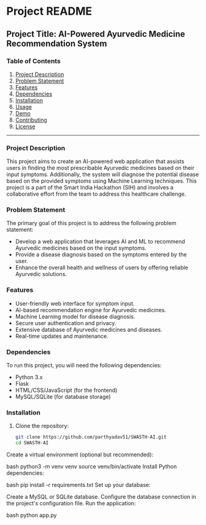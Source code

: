 # Project README

## Project Title: AI-Powered Ayurvedic Medicine Recommendation System

### Table of Contents
1. [Project Description](#project-description)
2. [Problem Statement](#problem-statement)
3. [Features](#features)
4. [Dependencies](#dependencies)
5. [Installation](#installation)
6. [Usage](#usage)
7. [Demo](#demo)
8. [Contributing](#contributing)
9. [License](#license)

---

### Project Description
This project aims to create an AI-powered web application that assists users in finding the most prescribable Ayurvedic medicines based on their input symptoms. Additionally, the system will diagnose the potential disease based on the provided symptoms using Machine Learning techniques. This project is a part of the Smart India Hackathon (SIH) and involves a collaborative effort from the team to address this healthcare challenge.

### Problem Statement
The primary goal of this project is to address the following problem statement:
- Develop a web application that leverages AI and ML to recommend Ayurvedic medicines based on the input symptoms.
- Provide a disease diagnosis based on the symptoms entered by the user.
- Enhance the overall health and wellness of users by offering reliable Ayurvedic solutions.
### Features
- User-friendly web interface for symptom input.
- AI-based recommendation engine for Ayurvedic medicines.
- Machine Learning model for disease diagnosis.
- Secure user authentication and privacy.
- Extensive database of Ayurvedic medicines and diseases.
- Real-time updates and maintenance.

### Dependencies
To run this project, you will need the following dependencies:
- Python 3.x
- Flask
- HTML/CSS/JavaScript (for the frontend)
- MySQL/SQLite (for database storage)



### Installation
1. Clone the repository:
   ```bash
   git clone https://github.com/parthyadav51/SWASTH-AI.git
   cd SWASTH-AI
   
Create a virtual environment (optional but recommended):

bash
python3 -m venv venv
source venv/bin/activate
Install Python dependencies:

bash
pip install -r requirements.txt
Set up your database:

Create a MySQL or SQLite database.
Configure the database connection in the project's configuration file.
Run the application:

bash
python app.py

